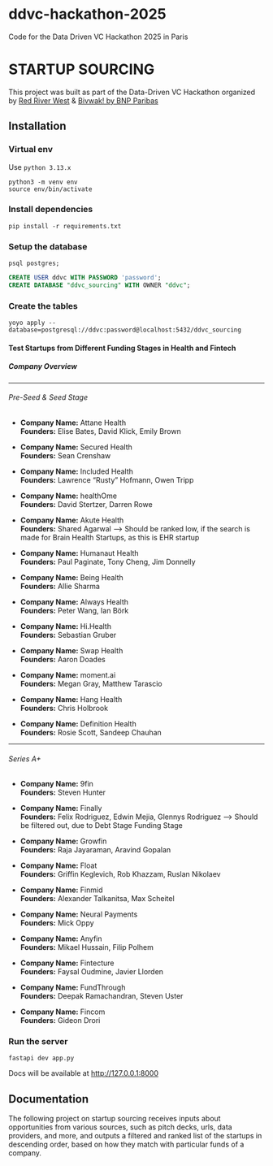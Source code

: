 # ddvc-hackathon-2025

Code for the Data Driven VC Hackathon 2025 in Paris

# STARTUP SOURCING

This project was built as part of the Data-Driven VC Hackathon organized
by [Red River West](https://redriverwest.com) & [Bivwak! by BNP Paribas](https://bivwak.bnpparibas/)

## Installation

### Virtual env

Use `python 3.13.x`

```
python3 -m venv env
source env/bin/activate
```

### Install dependencies

```
pip install -r requirements.txt
```

### Setup the database

```
psql postgres;
```

```sql
CREATE USER ddvc WITH PASSWORD 'password';
CREATE DATABASE "ddvc_sourcing" WITH OWNER "ddvc";
```

### Create the tables
```
yoyo apply --database=postgresql://ddvc:password@localhost:5432/ddvc_sourcing
```

#### Test Startups from Different Funding Stages in Health and Fintech
##### Company Overview

---

###### Pre-Seed & Seed Stage

- **Company Name:** Attane Health  
  **Founders:** Elise Bates, David Klick, Emily Brown

- **Company Name:** Secured Health  
  **Founders:** Sean Crenshaw

- **Company Name:** Included Health  
  **Founders:** Lawrence “Rusty” Hofmann, Owen Tripp

- **Company Name:** healthOme  
  **Founders:** David Stertzer, Darren Rowe

- **Company Name:** Akute Health  
  **Founders:** Shared Agarwal
 --> Should be ranked low, if the search is made for Brain Health Startups, as this is EHR startup
- **Company Name:** Humanaut Health  
  **Founders:** Paul Paginate, Tony Cheng, Jim Donnelly

- **Company Name:** Being Health  
  **Founders:** Allie Sharma

- **Company Name:** Always Health  
  **Founders:** Peter Wang, Ian Börk

- **Company Name:** Hi.Health  
  **Founders:** Sebastian Gruber

- **Company Name:** Swap Health  
  **Founders:** Aaron Doades

- **Company Name:** moment.ai  
  **Founders:** Megan Gray, Matthew Tarascio

- **Company Name:** Hang Health  
  **Founders:** Chris Holbrook

- **Company Name:** Definition Health  
  **Founders:** Rosie Scott, Sandeep Chauhan

---

###### Series A+

- **Company Name:** 9fin  
  **Founders:** Steven Hunter

- **Company Name:** Finally  
  **Founders:** Felix Rodriguez, Edwin Mejia, Glennys Rodriguez
 --> Should be filtered out, due to Debt Stage Funding Stage
- **Company Name:** Growfin  
  **Founders:** Raja Jayaraman, Aravind Gopalan

- **Company Name:** Float  
  **Founders:** Griffin Keglevich, Rob Khazzam, Ruslan Nikolaev

- **Company Name:** Finmid  
  **Founders:** Alexander Talkanitsa, Max Scheitel

- **Company Name:** Neural Payments  
  **Founders:** Mick Oppy

- **Company Name:** Anyfin  
  **Founders:** Mikael Hussain, Filip Polhem

- **Company Name:** Fintecture  
  **Founders:** Faysal Oudmine, Javier Llorden

- **Company Name:** FundThrough  
  **Founders:** Deepak Ramachandran, Steven Uster

- **Company Name:** Fincom  
  **Founders:** Gideon Drori


### Run the server
```
fastapi dev app.py
```

Docs will be available at http://127.0.0.1:8000

## Documentation

The following project on startup sourcing receives inputs about opportunities from various sources, such as pitch decks,
urls, data providers, and more, and outputs a filtered and ranked list of the startups in descending order, based on how
they match with particular funds of a company.